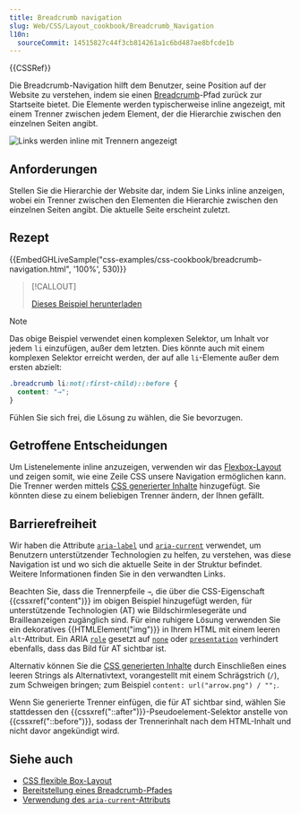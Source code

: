 ```yaml
---
title: Breadcrumb navigation
slug: Web/CSS/Layout_cookbook/Breadcrumb_Navigation
l10n:
  sourceCommit: 14515827c44f3cb814261a1c6bd487ae8bfcde1b
---
```


{{CSSRef}}

Die Breadcrumb-Navigation hilft dem Benutzer, seine Position auf der Website zu verstehen, indem sie einen [Breadcrumb](/de/docs/Glossary/breadcrumb)-Pfad zurück zur Startseite bietet. Die Elemente werden typischerweise inline angezeigt, mit einem Trenner zwischen jedem Element, der die Hierarchie zwischen den einzelnen Seiten angibt.

![Links werden inline mit Trennern angezeigt](breadcrumb-navigation.png)

## Anforderungen

Stellen Sie die Hierarchie der Website dar, indem Sie Links inline anzeigen, wobei ein Trenner zwischen den Elementen die Hierarchie zwischen den einzelnen Seiten angibt. Die aktuelle Seite erscheint zuletzt.

## Rezept

{{EmbedGHLiveSample("css-examples/css-cookbook/breadcrumb-navigation.html", '100%', 530)}}

> [!CALLOUT]
>
> [Dieses Beispiel herunterladen](https://github.com/mdn/css-examples/blob/main/css-cookbook/breadcrumb-navigation--download.html)

> [!NOTE]
> Das obige Beispiel verwendet einen komplexen Selektor, um Inhalt vor jedem `li` einzufügen, außer dem letzten. Dies könnte auch mit einem komplexen Selektor erreicht werden, der auf alle `li`-Elemente außer dem ersten abzielt:
>
> ```css
> .breadcrumb li:not(:first-child)::before {
>   content: "→";
> }
> ```
>
> Fühlen Sie sich frei, die Lösung zu wählen, die Sie bevorzugen.

## Getroffene Entscheidungen

Um Listenelemente inline anzuzeigen, verwenden wir das [Flexbox-Layout](/de/docs/Learn/CSS/CSS_layout/Flexbox) und zeigen somit, wie eine Zeile CSS unsere Navigation ermöglichen kann. Die Trenner werden mittels [CSS generierter Inhalte](/de/docs/Web/CSS/CSS_generated_content) hinzugefügt. Sie könnten diese zu einem beliebigen Trenner ändern, der Ihnen gefällt.

## Barrierefreiheit

Wir haben die Attribute [`aria-label`](/de/docs/Web/Accessibility/ARIA/Attributes/aria-label) und [`aria-current`](/de/docs/Web/Accessibility/ARIA/Attributes/aria-current) verwendet, um Benutzern unterstützender Technologien zu helfen, zu verstehen, was diese Navigation ist und wo sich die aktuelle Seite in der Struktur befindet. Weitere Informationen finden Sie in den verwandten Links.

Beachten Sie, dass die Trennerpfeile `→`, die über die CSS-Eigenschaft {{cssxref("content")}} im obigen Beispiel hinzugefügt werden, für unterstützende Technologien (AT) wie Bildschirmlesegeräte und Brailleanzeigen zugänglich sind. Für eine ruhigere Lösung verwenden Sie ein dekoratives {{HTMLElement("img")}} in Ihrem HTML mit einem leeren `alt`-Attribut. Ein ARIA [`role`](/de/docs/Web/Accessibility/ARIA/Roles) gesetzt auf [`none`](/de/docs/Web/Accessibility/ARIA/Roles/none_role) oder [`presentation`](/de/docs/Web/Accessibility/ARIA/Roles/presentation_role) verhindert ebenfalls, dass das Bild für AT sichtbar ist.

Alternativ können Sie die [CSS generierten Inhalte](/de/docs/Web/CSS/CSS_generated_content) durch Einschließen eines leeren Strings als Alternativtext, vorangestellt mit einem Schrägstrich (`/`), zum Schweigen bringen; zum Beispiel `content: url("arrow.png") / "";`.

Wenn Sie generierte Trenner einfügen, die für AT sichtbar sind, wählen Sie stattdessen den {{cssxref("::after")}}-Pseudoelement-Selektor anstelle von {{cssxref("::before")}}, sodass der Trennerinhalt nach dem HTML-Inhalt und nicht davor angekündigt wird.

## Siehe auch

- [CSS flexible Box-Layout](/de/docs/Web/CSS/CSS_flexible_box_layout)
- [Bereitstellung eines Breadcrumb-Pfades](https://www.w3.org/TR/WCAG20-TECHS/G65.html)
- [Verwendung des `aria-current`-Attributs](https://tink.uk/using-the-aria-current-attribute/)
